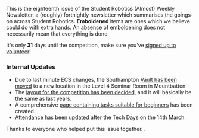 

This is the eighteenth issue of the Student Robotics (Almost) Weekly Newsletter, a (roughly) fortnightly newsletter which summarises the goings‐on across Student Robotics. **Emboldened** items are ones which we believe could do with extra hands. An absence of emboldening does not necessarily mean that everything is done.

It's only **31** days until the competition, make sure you've [signed up to volunteer][list-volunteer-survey]!

### Internal Updates

- Due to last minute ECS changes, the Southampton [Vault has been moved][list-vault-move] to a new location in the Level 4 Seminar Room in Mountbatten.
- The [layout for the competition has been decided][list-competition-layout], and it will basically be the same as last years.
- A comprehensive [page containing tasks suitable for beginners][trac-beginner-tasks] has been created.
- [Attendance has been updated][trac-attendance] after the Tech Days on the 14th March.

Thanks to everyone who helped put this issue together. .

[list-volunteer-survey]: https://groups.google.com/d/topic/srobo/U2avfua2LVg/discussion

[list-vault-move]: https://groups.google.com/d/topic/srobo/IwXUVzX3kbU/discussion
[list-competition-layout]: https://groups.google.com/d/topic/srobo/gWHwh2uVc3k/discussion
[trac-beginner-tasks]: https://www.studentrobotics.org/trac/wiki/Volunteers/BeginnerTasks
[trac-attendance]: https://www.studentrobotics.org/trac/wiki/Tech%20Days/Attendance
